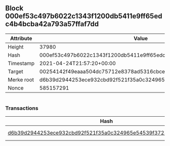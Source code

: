 ## Block 000ef53c497b6022c1343f1200db5411e9ff65edc4b4bcba42a793a57ffaf7dd

Attribute | Value
--- | ---
Height | 37980
Hash | 000ef53c497b6022c1343f1200db5411e9ff65edc4b4bcba42a793a57ffaf7dd
Timestamp | 2021-04-24T21:57:20+00:00
Target | 00254142f49eaaa504dc75712e8378ad5316cbcead634704b3734b6271167cc4
Merke root | d6b39d2944253ece932cbd92f521f35a0c324965e54539f372386c0f2bfb2f76
Nonce | 585157291

```

```

### Transactions

Hash | Amount
--- | ---
[d6b39d2944253ece932cbd92f521f35a0c324965e54539f372386c0f2bfb2f76](d6b39d2944253ece932cbd92f521f35a0c324965e54539f372386c0f2bfb2f76.md) | 10.00000000 SKEPTI 
